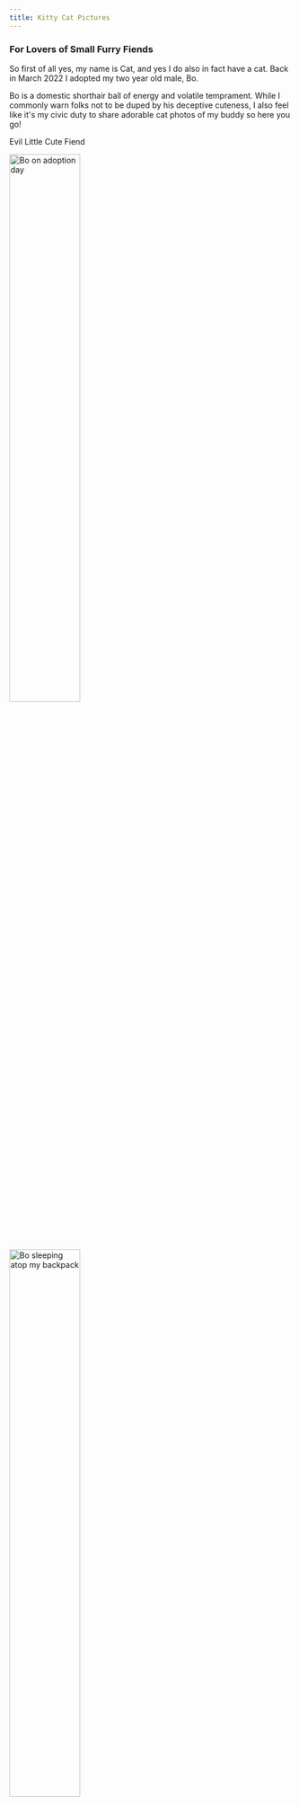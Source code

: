 ```yaml
---
title: Kitty Cat Pictures
--- 
```


### For Lovers of Small Furry Fiends

So first of all yes, my name is Cat, and yes I do also in fact have a cat. Back in March 2022 I adopted my two year old male, Bo. 

Bo is a domestic shorthair ball of energy and volatile temprament. While I commonly warn folks not to be duped by his deceptive cuteness, I also feel like it's my civic duty to share adorable cat photos of my buddy so here you go!

Evil Little Cute Fiend 

<img style="width:50%; display: inline-block;" src="images/adoption.jpeg" alt="Bo on adoption day" />

<img style="width:50%; display: inline-block;" src="images/backpack.jpeg" alt="Bo sleeping atop my backpack" />

<img style="width:50%; display: inline-block;" src="images/bo_belly1.jpeg" alt="Bo showing off a very cute belly" />

<img style="width:50%; display: inline-block;" src="images/bo_belly2.jpeg" alt="Bo lying on his back" />

<img style="width:50%; display: inline-block;" src="images/bo_box1.jpeg" alt="Bo inside a box " />

<img style="width:50%; display: inline-block;" src="images/bo_box2.jpeg" alt="Bo inside a box again" />

<img style="width:50%; display: inline-block;" src="images/bo_computer.jpeg" alt="Bo unhelpfully ontop of my laptop" />

<img style="width:50%; display: inline-block;" src="images/sleeping-1.jpeg" alt="Bo adorably asleep" />

<img style="width:50%; display: inline-block;" src="images/sleeping-2.jpeg" alt="Bo asleep" />

<img style="width:50%; display: inline-block;" src="images/sneeze.jpeg" alt="Bo all stretched out about to sneeze" />

<img style="width:50%; display: inline-block;" src="images/upsidedown.jpeg" alt="Bo upsidedown" />

<img style="width:50%; display: inline-block;" src="images/upsidedown2.jpeg" alt="Bo upsidedown again" />

<img style="width:50%; display: inline-block;" src="images/windowwatching.jpeg" alt="Bo on his hind legs scouring through the window" />

<img style="width:50%; display: inline-block;" src="images/blanket.jpeg" alt="Bo sleeping under a blanket" />




               

